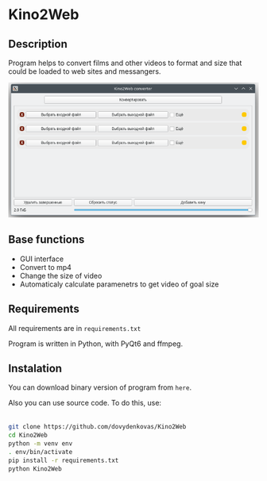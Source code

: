 # Kino2Web
## Description
Program helps to convert films and other videos to format and size that could be loaded to web sites and messangers.

![image](imgs/preview.png)

## Base functions
* GUI interface
* Convert to mp4
* Change the size of video
* Automaticaly calculate paramenetrs to get video of goal size

## Requirements
All requirements are in `requirements.txt`

Program is written in Python, with PyQt6 and ffmpeg.

## Instalation
You can download binary version of program from `here`.

Also you can use source code. To do this, use:

```bash

git clone https://github.com/dovydenkovas/Kino2Web
cd Kino2Web
python -m venv env
. env/bin/activate
pip install -r requirements.txt
python Kino2Web

```
